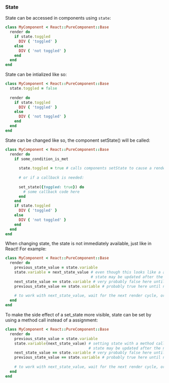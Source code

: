 ### State
State can be accessed in components using `state`:
```ruby
class MyComponent < React::PureComponent::Base
  render do
    if state.toggled
      DIV { 'toggled' }
    else
      DIV { 'not toggled' }
    end
  end
end
```
State can be intialized like so:
```ruby
class MyComponent < React::PureComponent::Base
  state.toggled = false
  
  render do
    if state.toggled
      DIV { 'toggled' }
    else
      DIV { 'not toggled' }
    end
  end
end
```
State can be changed like so, the component setState() will be called:
```ruby
class MyComponent < React::PureComponent::Base
  render do
    if some_condition_is_met
      
      state.toggled = true # calls components setState to cause a render
      
      # or if a callback is needed:
      
      set_state({toggled: true}) do
        # some callback code here
      end
    end
    if state.toggled
      DIV { 'toggled' }
    else
      DIV { 'not toggled' }
    end
  end
end
```
When changing state, the state is not immediately available, just like in React! For example:
```ruby
class MyComponent < React::PureComponent::Base
  render do
    previous_state_value = state.variable
    state.variable = next_state_value # even though this looks like a assignment, it causes a side effect
                                      # state may be updated after the next render cycle
    next_state_value == state.variable # very probably false here until next render
    previous_state_value == state.variable # probably true here until next render
    
    # to work with next_state_value, wait for the next render cycle, or just keep using the next_state_value variable here instead of state.value
  end
end
```
To make the side effect of a set_state more visible, state can be set by using a method call instead of a assignment:
```ruby
class MyComponent < React::PureComponent::Base
  render do
    previous_state_value = state.variable
    state.variable(next_state_value) # setting state with a method call, it causes a side effect
                                     # state may be updated after the next render cycle
    next_state_value == state.variable # very probably false here until next render
    previous_state_value == state.variable # probably true here until next render
    
    # to work with next_state_value, wait for the next render cycle, or just keep using the next_state_value variable here instead of state.value
  end
end
```
